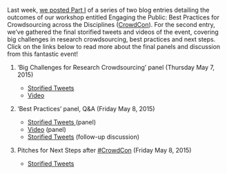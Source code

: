 Last week, [we posted Part I](http://mith.umd.edu/recap-part-i-engaging-the-public-best-practices-for-crowdsourcing-across-the-disciplines-workshop-crowdcon/) of a series of two blog entries detailing the outcomes of our workshop entitled Engaging the Public: Best Practices for Crowdsourcing across the Disciplines ([CrowdCon](http://www.crowdconsortium.org/)). For the second entry, we’ve gathered the final storified tweets and videos of the event, covering big challenges in research crowdsourcing, best practices and next steps. Click on the links below to read more about the final panels and discussion from this fantastic event!

1. ‘Big Challenges for Research Crowdsourcing’ panel (Thursday May 7, 2015)

   - [Storified Tweets](https://storify.com/literature_geek/crowdcon-5554cbfc23bb83d0224d5880)
   - [Video](https://vimeo.com/groups/312209/videos/128885507)

2. ‘Best Practices’ panel, Q&A (Friday May 8, 2015)

   - [Storified Tweets ](https://storify.com/literature_geek/crowdcon-panel-discussions-of-interdisciplinary-re)(panel)
   - [Video](https://vimeo.com/groups/312209/videos/128885506) (panel)
   - [Storified Tweets](https://storify.com/literature_geek/crowdcon) (follow-up discussion)

3. Pitches for Next Steps after [#CrowdCon](https://twitter.com/hashtag/crowdcon?src=hash) (Friday May 8, 2015)

   - [Storified Tweets](https://storify.com/literature_geek/crowdcon-5554a572065c1f607ea10e79)